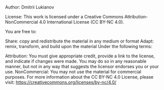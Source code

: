 Author: Dmitrii Lukianov

License: This work is licensed under a Creative Commons Attribution-NonCommercial 4.0 International License (CC BY-NC 4.0).

You are free to:

Share: copy and redistribute the material in any medium or format
Adapt: remix, transform, and build upon the material
Under the following terms:

Attribution: You must give appropriate credit, provide a link to the license, and indicate if changes were made. You may do so in any reasonable manner, but not in any way that suggests the licensor endorses you or your use.
NonCommercial: You may not use the material for commercial purposes.
For more information about the CC BY-NC 4.0 License, please visit: https://creativecommons.org/licenses/by-nc/4.0/

